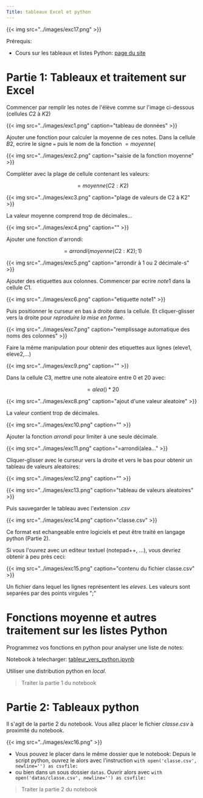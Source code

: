 ```yaml
---
Title: tableaux Excel et python
---
```


{{< img src="../images/exc17.png" >}}

Prérequis:

* Cours sur les tableaux et listes Python: [page du site](/docs/python/pages/boucles/page2/)

# Partie 1: Tableaux et traitement sur Excel
Commencer par remplir les notes de l'élève comme sur l'image ci-dessous (cellules $C2$ à $K2$)

{{< img src="../images/exc1.png" caption="tableau de données" >}}

Ajouter une fonction pour calculer la moyenne de ces notes. Dans la cellule $B2$, ecrire le signe `=` puis le nom de la fonction $= moyenne($ 


{{< img src="../images/exc2.png" caption="saisie de la fonction moyenne" >}}

Compléter avec la plage de cellule contenant les valeurs: 

$$= moyenne(C2:K2)$$ 

{{< img src="../images/exc3.png" caption="plage de valeurs de C2 à K2" >}}

La valeur moyenne comprend trop de décimales...

{{< img src="../images/exc4.png" caption="" >}}

Ajouter une fonction d'arrondi:

$$= arrondi(moyenne(C2:K2);1)$$

{{< img src="../images/exc5.png" caption="arrondir à 1 ou 2 décimale-s" >}}

Ajouter des etiquettes aux colonnes. Commencer par ecrire $note1$ dans la cellule $C1$.

{{< img src="../images/exc6.png" caption="etiquette note1" >}}

Puis positionner le curseur en bas à droite dans la cellule. Et cliquer-glisser vers la droite pour *reproduire la mise en forme*.

{{< img src="../images/exc7.png" caption="remplissage automatique des noms des colonnes" >}}

Faire la même manipulation pour obtenir des etiquettes aux lignes (eleve1, eleve2,...)

{{< img src="../images/exc9.png" caption="" >}}

Dans la cellule $C3$, mettre une note aleatoire entre 0 et 20 avec:

$$= alea() * 20$$

{{< img src="../images/exc8.png" caption="ajout d'une valeur aleatoire" >}}

La valeur contient trop de décimales. 


{{< img src="../images/exc10.png" caption="" >}}

Ajouter la fonction $arrondi$ pour limiter à une seule décimale.

{{< img src="../images/exc11.png" caption="=arrondi(alea..." >}}

Cliquer-glisser avec le curseur vers la droite et vers le bas pour obtenir un tableau de valeurs aleatoires:

{{< img src="../images/exc12.png" caption="" >}}

{{< img src="../images/exc13.png" caption="tableau de valeurs aleatoires" >}}

Puis sauvegarder le tableau avec l'extension $.csv$

{{< img src="../images/exc14.png" caption="classe.csv" >}}

Ce format est echangeable entre logiciels et peut être traité en langage python (Partie 2). 

Si vous l'ouvrez avec un editeur textuel (notepad++, ...), vous devriez obtenir à peu près ceci:

{{< img src="../images/exc15.png" caption="contenu du fichier classe.csv" >}}

Un fichier dans lequel les lignes représentent les $eleves$. Les valeurs sont separées par des points virgules ";"

# Fonctions moyenne et autres traitement sur les listes Python
Programmez vos fonctions en python pour analyser une liste de notes:

Notebook à telecharger: [tableur_vers_python.ipynb](/scripts/notebooks/tableur_vers_python.ipynb)

Utiliser une distribution python en *local*.

> Traiter la partie 1 du notebook

# Partie 2: Tableaux python
Il s'agit de la partie 2 du notebook. Vous allez placer le fichier $classe.csv$ à proximité du notebook. 

{{< img src="../images/exc16.png" >}}

* Vous pouvez le placer dans le même dossier que le notebook: Depuis le script python, ouvrez le alors avec l'instruction `with open('classe.csv', newline='') as csvfile:`
* ou bien dans un sous dossier `datas`. Ouvrir alors avec `with open('datas/classe.csv', newline='') as csvfile:` 

> Traiter la partie 2 du notebook

